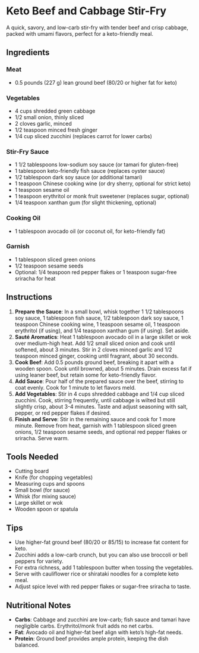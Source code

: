 # Keto Beef and Cabbage Stir-Fry

A quick, savory, and low-carb stir-fry with tender beef and crisp cabbage, packed with umami flavors, perfect for a keto-friendly meal.

## Ingredients

### Meat
- 0.5 pounds (227 g) lean ground beef (80/20 or higher fat for keto)

### Vegetables
- 4 cups shredded green cabbage
- 1/2 small onion, thinly sliced
- 2 cloves garlic, minced
- 1/2 teaspoon minced fresh ginger
- 1/4 cup sliced zucchini (replaces carrot for lower carbs)

### Stir-Fry Sauce
- 1 1/2 tablespoons low-sodium soy sauce (or tamari for gluten-free)
- 1 tablespoon keto-friendly fish sauce (replaces oyster sauce)
- 1/2 tablespoon dark soy sauce (or additional tamari)
- 1 teaspoon Chinese cooking wine (or dry sherry, optional for strict keto)
- 1 teaspoon sesame oil
- 1 teaspoon erythritol or monk fruit sweetener (replaces sugar, optional)
- 1/4 teaspoon xanthan gum (for slight thickening, optional)

### Cooking Oil
- 1 tablespoon avocado oil (or coconut oil, for keto-friendly fat)

### Garnish
- 1 tablespoon sliced green onions
- 1/2 teaspoon sesame seeds
- Optional: 1/4 teaspoon red pepper flakes or 1 teaspoon sugar-free sriracha for heat

## Instructions

1. **Prepare the Sauce**: In a small bowl, whisk together 1 1/2 tablespoons soy sauce, 1 tablespoon fish sauce, 1/2 tablespoon dark soy sauce, 1 teaspoon Chinese cooking wine, 1 teaspoon sesame oil, 1 teaspoon erythritol (if using), and 1/4 teaspoon xanthan gum (if using). Set aside.
2. **Sauté Aromatics**: Heat 1 tablespoon avocado oil in a large skillet or wok over medium-high heat. Add 1/2 small sliced onion and cook until softened, about 3 minutes. Stir in 2 cloves minced garlic and 1/2 teaspoon minced ginger, cooking until fragrant, about 30 seconds.
3. **Cook Beef**: Add 0.5 pounds ground beef, breaking it apart with a wooden spoon. Cook until browned, about 5 minutes. Drain excess fat if using leaner beef, but retain some for keto-friendly flavor.
4. **Add Sauce**: Pour half of the prepared sauce over the beef, stirring to coat evenly. Cook for 1 minute to let flavors meld.
5. **Add Vegetables**: Stir in 4 cups shredded cabbage and 1/4 cup sliced zucchini. Cook, stirring frequently, until cabbage is wilted but still slightly crisp, about 3-4 minutes. Taste and adjust seasoning with salt, pepper, or red pepper flakes if desired.
6. **Finish and Serve**: Stir in the remaining sauce and cook for 1 more minute. Remove from heat, garnish with 1 tablespoon sliced green onions, 1/2 teaspoon sesame seeds, and optional red pepper flakes or sriracha. Serve warm.

## Tools Needed
- Cutting board
- Knife (for chopping vegetables)
- Measuring cups and spoons
- Small bowl (for sauce)
- Whisk (for mixing sauce)
- Large skillet or wok
- Wooden spoon or spatula

## Tips
- Use higher-fat ground beef (80/20 or 85/15) to increase fat content for keto.
- Zucchini adds a low-carb crunch, but you can also use broccoli or bell peppers for variety.
- For extra richness, add 1 tablespoon butter when tossing the vegetables.
- Serve with cauliflower rice or shirataki noodles for a complete keto meal.
- Adjust spice level with red pepper flakes or sugar-free sriracha to taste.

## Nutritional Notes
- **Carbs**: Cabbage and zucchini are low-carb; fish sauce and tamari have negligible carbs. Erythritol/monk fruit adds no net carbs.
- **Fat**: Avocado oil and higher-fat beef align with keto’s high-fat needs.
- **Protein**: Ground beef provides ample protein, keeping the dish balanced.